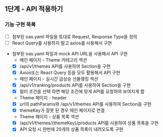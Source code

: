 ## 1단계 - API 적용하기

### 기능 구현 목록
- [ ] 첨부된 oas.yaml 파일을 토대로 Request, Response Type을 정의
- [ ] React Query를 사용하지 말고 axios를 사용해서 구현
- 첨부된 oas.yaml 파일과 mock API URL을 사용해서 API 구현
  - 메인 페이지 - Theme 카테고리 섹션
  - [x] /api/v1/themes API를 사용하여 Section을 구현
  - [x] Axios또는 React Query 등을 모두 활용해서 API 구현
  - 메인 페이지 - 실시간 급상승 선물랭킹 섹션
  - [x] /api/v1/ranking/products API를 사용하여 Section을 구현
  - [x] 필터 조건을 선택 하면 해당 조건에 맞게 API를 요청하여 보여지게 함
  - Theme 페이지 - header
  - [x] url의 pathParams와 /api/v1/themes API를 사용하여 Section을 구현
  - [x] themeKey가 잘못 된 경우 메인 페이지로 연결
  - Theme 페이지 - 상품 목록 섹션
  - [x] /api/v1/themes/{themeKey}/products API를 사용하여 상품 목록을 구현
  - [x] API 요청 시 한번에 20개의 상품 목록이 내려오도록 구현